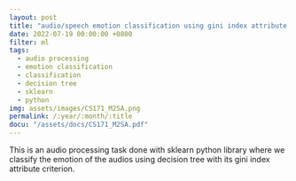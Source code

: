 ```yaml
---
layout: post
title: "audio/speech emotion classification using gini index attribute criterion of decision tree classifier"
date: 2022-07-19 00:00:00 +0800
filter: ml
tags:
  - audio processing
  - emotion classification
  - classification
  - decision tree
  - sklearn
  - python
img: assets/images/CS171_M2SA.png
permalink: /:year/:month/:title
docu: "/assets/docs/CS171_M2SA.pdf"
---
```

This is an audio processing task done with sklearn python library where we classify the emotion of the audios using decision tree with its gini index attribute criterion.